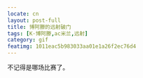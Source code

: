 ```yaml
---
locate: cn
layout: post-full
title: 博阿滕的远射破门
tags: [K·博阿滕,ac米兰,远射]
category: gif
featimg: 1011eac5b983033aa01e1a26f2ec76d4
---
```


不记得是哪场比赛了。